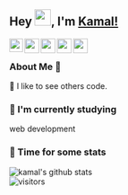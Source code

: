 ## Hey <img src="https://github.com/TheDudeThatCode/TheDudeThatCode/blob/master/Assets/Hi.gif" width="29px">, I'm [Kamal!](https://kamalsinghkhanna.github.io/) 

<a href="http://www.linkedin.com/in/kamal-khanna-0547291b6">
  <img align="left" width="24px" src="https://img.icons8.com/doodle/344/linkedin-circled.png"  />
</a>
<a href="https://twitter.com/_kamalkhanna">
  <img align="left" width="26px" src="https://img.icons8.com/plasticine/344/twitter.png" />
</a>
<a href="mailto:kamalsinghkhanna2706@gmail.com">
  <img align="left" color="white" width="26px" src="https://img.icons8.com/doodle/2x/gmail.png" />
</a>
<a href="https://www.instagram.com/kamal.khanna_/">
  <img align="left" width="26px" src="https://img.icons8.com/3d-plastilina/2x/3d-plastilina-square-pink-instagram-logo.png" />
</a>
<a href="https://kamalk.substack.com/p/coming-soon?utm_source=substack&utm_medium=web&utm_campaign=profile_page&showWelcome=true">
  <img align="left" width="26px" src="https://img.icons8.com/external-soft-fill-juicy-fish/344/external-blog-online-services-soft-fill-soft-fill-juicy-fish.png" />
</a>
<br />

### About Me 🚀

🔭  I like to see others code.

### 🌱 I'm currently studying 
  web development


### 🚀 Time for some stats

![kamal's github stats](https://github-readme-stats.vercel.app/api?username=kamalsinghkhanna&show_icons=true&hide_border=true)
<br />
![visitors](https://visitor-badge.laobi.icu/badge?page_id=kamal-khanna.kamal-khanna)




<!--
**KamalSinghKhanna/KamalSinghKhanna** is a ✨ _special_ ✨ repository because its `README.md` (this file) appears on your GitHub profile.

Here are some ideas to get you started:

- 🔭 I’m currently working on ...
- 
- 👯 I’m looking to collaborate on ...
- 🤔 I’m looking for help with ...
- 💬 Ask me about ...
- 📫 How to reach me: ...
- 😄 Pronouns: ...
- ⚡ Fun fact: ...
-->
